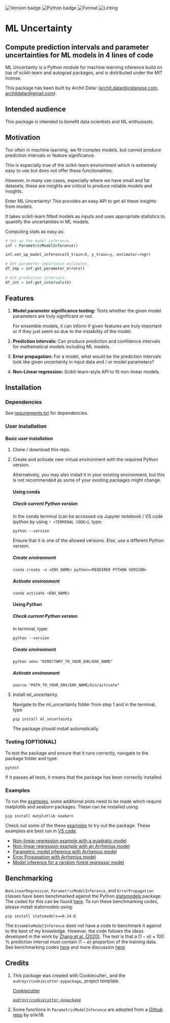 
<!-- TODO : Make these dynamic-->
![Version badge](https://img.shields.io/badge/version-0.1.0-blue)
![Python badge](https://img.shields.io/badge/python-3.8|3.9|3.10-blue?logo=python)
![Format](https://img.shields.io/badge/code_format-black-black)
![Linting](https://img.shields.io/badge/code_linting-flake8-black)

<!-- Add badges about black, flake8, and tests -->

ML Uncertainty
=============================
## Compute prediction intervals and parameter uncertainties for ML models in 4 lines of code


ML Uncertainty is a Python module for machine learning inference build on top of scikit-learn and autograd packages, and is distributed under the MIT license. 

This package has been built by Archit Datar (archit.datar@celanese.com, architdatar@gmail.com). 

Intended audience
----
This package is intended to benefit data scientists and ML enthusiasts. 

Motivation
----
Too often in machine learning, we fit complex models, but cannot produce prediction intervals or feature significance. 

This is especially true of the scikit-learn environment which is extremely easy to use but does not offer these functionalities.  

However, in many use cases, especially where we have small and fat datasets, these are insights are critical to produce reliable models and insights. 

Enter ML Uncertainty! This provides an easy API to get all these insights from models. 

It takes scikit-learn fitted models as inputs and uses appropriate statistics to quantify the uncertainties in ML models.

Computing stats as easy as:

```Python
# Set up the model inference.
inf = ParametricModelInference()

inf.set_up_model_inference(X_train=X, y_train=y, estimator=regr)

# Get parameter importance estimates.
df_imp = inf.get_parameter_errors()

# Get prediction intervals.
df_int = inf.get_intervals(X)
```

Features
--------

1. **Model parameter significance testing:** Tests whether the given model parameters are truly significant or not.

     For ensemble models, it can inform if given features are truly important or if they just seem so due to the instability of the model.

2. **Prediction intervals:** Can produce prediction and confidence intervals for mathematical models including ML models.

3. **Error propagation:** For a model, what would be the prediction intervals look like given uncertainty in input data and / or model parameters? 

4. **Non-Linear regression:** Scikit-learn-style API to fit non-linear models. 

Installation
------------
### Dependencies

See [requirements.txt](./requirements.txt) for dependencies.

### User installation

#### Basic user installation
1. Clone / download this repo.
2. Create and activate new virtual environment with the required Python version. 

    Alternatively, you may also install it in your existing environment, but this is not recommended as some of your existing packages might change.

    #### Using conda
    ##### Check current Python version
    In the conda terminal (can be accessed via Jupyter notebook / VS code ipython by using `! <TERMINAL CODE>`), type:
    ```
    python --version
    ```    

    Ensure that it is one of the allowed versions. Else, use a different Python version.

    ##### Create environment
    ```
    conda create -n <ENV_NAME> python=<REQUIRED PYTHON VERSION> 
    ```

    ##### Activate environment
    ```
    conda activate <ENV_NAME>
    ```

    #### Using Python
    ##### Check current Python version
    In terminal, type:
    ```
    python --version
    ```

    ##### Create environment
    ```
    python venv "DIRECTORY_TO_YOUR_ENV/ENV_NAME"
    ```

    ##### Activate environment
    ```
    source "PATH_TO_YOUR_ENV/ENV_NAME/bin/activate"
    ```

3. Install ml_uncertainty.
    
    Navigate to the ml_uncertainty folder from step 1 and in the terminal, type 
    ```
    pip install ml_uncertainty
    ```
    The package should install automatically.


### Testing (OPTIONAL)
To test the package and ensure that it runs correctly, navigate to the package folder and type:
```
pytest
```

If it passes all tests, it means that the package has been correctly installed. 

### Examples
To run the [examples](examples), some additional plots need to be made which require matplotlib and seaborn packages. These can be installed using:
```
pip install matplotlib seaborn
```

Check out some of the these [examples](examples) to try out the package. These examples are best run in [VS code](https://code.visualstudio.com/). 
* [Non-linear regression example with a quadratic model](examples/non_linear_regression_quadratic.py)
* [Non-linear regression example with an Arrhenius model](examples/non_linear_regression_arrhenius.py)
* [Parametric model inference with Arrhenius model](examples/parametric_model.py)
* [Error Propagation with Arrhenius model](examples/error_propagation.py)
* [Model inference for a random forest regressor model](examples/ensemble_model.py)





## Benchmarking
`NonLinearRegression`, `ParametricModelInference`, and `ErrorPropagation` classes have been benchmarked against the Python [statsmodels](https://www.statsmodels.org/stable/index.html) package. The codes for this can be found [here](tests/benchmarking/). To run these benchmarking codes, please install statsmodels using:
```
pip install statsmodels==0.14.0
```

The `EnsembleModelInference` does not have a code to benchmark it against to the best of my knowledge. However, the code follows the ideas developed in the work by [Zhang et al. (2020)](https://www.tandfonline.com/doi/abs/10.1080/00031305.2019.1585288?journalCode=utas20). The test is that a $(1-\alpha)\times100$ % prediction interval must contain $(1-\alpha)$ proportion of the training data. See benchmarking codes [here](tests/benchmarking/) and more discussion [here](docs/theory/ensemble_models.md). 


Credits
-------

1. This package was created with Cookiecutter_ and the `audreyr/cookiecutter-pypackage`_ project template.

    [Cookiecutter](https://github.com/audreyr/cookiecutter)

    [`audreyr/cookiecutter-pypackage`](https://github.com/audreyr/cookiecutter-pypackage)

2. Some functions in `ParametricModelInference` are adopted from a [Github repo](https://github.com/sriki18/adnls/) by sriki18.
